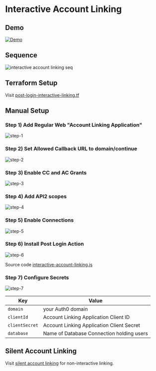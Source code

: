 # Interactive Account Linking

## Demo

[![Demo](./demo-screenshot.png)](https://zoom.us/clips/share/CwcvxH7dFgvtfWSHNOxcVMz5h0AHxTSx1s8bNbOaKPBL7pKa_zt__DFQv-cBEJycy6ziBaWHjD2ynWsHZ3WKinYf.dquuHh5vH8Jnuznf)

## Sequence

![interactive account linking seq](./interactive-account-linking.png)

## Terraform Setup

Visit [post-login-interactive-linking.tf](../../tf/post-login-interactive-linking.tf)

## Manual Setup

### Step 1) Add Regular Web "Account Linking Application"
![step-1](./setup/step-1.png)

### Step 2) Set Allowed Callback URL to domain/continue
![step-2](./setup/step-2.png)

### Step 3) Enable CC and AC Grants
![step-3](./setup/step-3.png)

### Step 4) Add API2 scopes
![step-4](./setup/step-4.png)

### Step 5) Enable Connections
![step-5](./setup/step-5.png)

### Step 6) Install Post Login Action
![step-6](./setup/step-6.png)

Source code [interactive-account-linking.js](interactive-account-linking.js)

### Step 7) Configure Secrets
![step-7](./setup/step-7.png)

| Key            | Value                                     |
|----------------|-------------------------------------------|
| `domain`       | your Auth0 domain                         |
| `clientId`     | Account Linking Application Client ID     |
| `clientSecret` | Account Linking Application Client Secret |
| `database`     | Name of Database Connection holding users |

## Silent Account Linking

Visit [silent account linking](../silent-account-linking) for non-interactive linking.
